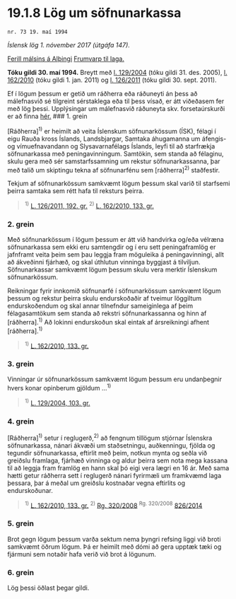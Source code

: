 # 19.1.8 Lög um söfnunarkassa

`nr. 73 19. maí 1994`

_Íslensk lög 1. nóvember 2017 (útgáfa 147)._

[Ferill málsins á Alþingi](https://www.althingi.is/thingstorf/thingmalalistar-eftir-thingum/ferill/?ltg=117&mnr=446)
[Frumvarp til laga.](https://www.althingi.is/altext/117/s/0659.html)

**Tóku gildi 30. maí 1994.**
Breytt með
[l. 129/2004](https://althingi.is/altext/stjt/2004.129.html) (tóku gildi 31. des. 2005),
[l. 162/2010](https://althingi.is/altext/stjt/2010.162.html) (tóku gildi 1. jan. 2011) og
[l. 126/2011](https://althingi.is/altext/stjt/2011.126.html) (tóku gildi 30. sept. 2011).

Ef í lögum þessum er getið um ráðherra eða ráðuneyti án þess að málefnasvið sé tilgreint sérstaklega eða til þess vísað, er átt viðeðasem fer með lög þessi. Upplýsingar um málefnasvið ráðuneyta skv. forsetaúrskurði er að finna [hér.](2017015.md) ### 1. grein

[Ráðherra]<sup>1)</sup> er heimilt að veita Íslenskum söfnunarkössum (ÍSK), félagi í eigu Rauða kross Íslands, Landsbjargar, Samtaka áhugamanna um áfengis- og vímuefnavandann og Slysavarnafélags Íslands, leyfi til að starfrækja söfnunarkassa með peningavinningum. Samtökin, sem standa að félaginu, skulu gera með sér samstarfssamning um rekstur söfnunarkassanna, þar með talið um skiptingu tekna af söfnunarfénu sem [ráðherra]<sup>2)</sup> staðfestir.

Tekjum af söfnunarkössum samkvæmt lögum þessum skal varið til starfsemi þeirra samtaka sem rétt hafa til reksturs þeirra.

> <sup>1)</sup> [L. 126/2011, 192. gr.](https://althingi.is/altext/stjt/2011.126.html) <sup>2)</sup> [L. 162/2010, 133. gr.](https://althingi.is/altext/stjt/2010.162.html)

### 2. grein

Með söfnunarkössum í lögum þessum er átt við handvirka og/eða vélræna söfnunarkassa sem ekki eru samtengdir og í eru sett peningaframlög er jafnframt veita þeim sem þau leggja fram möguleika á peningavinningi, allt að ákveðinni fjárhæð, og skal úthlutun vinninga byggjast á tilviljun. Söfnunarkassar samkvæmt lögum þessum skulu vera merktir Íslenskum söfnunarkössum.

Reikningar fyrir innkomið söfnunarfé í söfnunarkössum samkvæmt lögum þessum og rekstur þeirra skulu endurskoðaðir af tveimur löggiltum endurskoðendum og skal annar tilnefndur sameiginlega af þeim félagasamtökum sem standa að rekstri söfnunarkassanna og hinn af [ráðherra].<sup>1)</sup> Að lokinni endurskoðun skal eintak af ársreikningi afhent [ráðherra].<sup>1)</sup> 

> <sup>1)</sup> [L. 162/2010, 133. gr.](https://althingi.is/altext/stjt/2010.162.html)

### 3. grein

Vinningar úr söfnunarkössum samkvæmt lögum þessum eru undanþegnir hvers konar opinberum gjöldum …<sup>1)</sup> 

> <sup>1)</sup> [L. 129/2004, 103. gr.](https://althingi.is/altext/stjt/2004.129.html)

### 4. grein

[Ráðherra]<sup>1)</sup> setur í reglugerð,<sup>2)</sup> að fengnum tillögum stjórnar Íslenskra söfnunarkassa, nánari ákvæði um staðsetningu, auðkenningu, fjölda og tegundir söfnunarkassa, eftirlit með þeim, notkun mynta og seðla við greiðslu framlaga, fjárhæð vinninga og aldur þeirra sem nota mega kassana til að leggja fram framlög en hann skal þó eigi vera lægri en 16 ár. Með sama hætti getur ráðherra sett í reglugerð nánari fyrirmæli um framkvæmd laga þessara, þar á meðal um greiðslu kostnaðar vegna eftirlits og endurskoðunar.

> <sup>1)</sup> [L. 162/2010, 133. gr.](https://althingi.is/altext/stjt/2010.162.html) <sup>2)</sup> [Rg. 320/2008](https://althingi.ishttps://www.reglugerd.is/reglugerdir/allar/nr/320-2008) <sup>Rg. 320/2008</sup> [826/2014](https://althingi.ishttps://www.reglugerd.is/reglugerdir/allar/nr/826-2014)

### 5. grein

Brot gegn lögum þessum varða sektum nema þyngri refsing liggi við broti samkvæmt öðrum lögum. Þá er heimilt með dómi að gera upptæk tæki og fjármuni sem notaðir hafa verið við brot á lögunum.

### 6. grein

Lög þessi öðlast þegar gildi.
